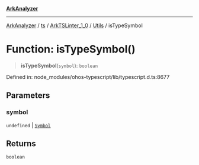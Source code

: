 [**ArkAnalyzer**](../../../../../../../../README.md)

***

[ArkAnalyzer](../../../../../../../../globals.md) / [ts](../../../../../README.md) / [ArkTSLinter\_1\_0](../../../README.md) / [Utils](../README.md) / isTypeSymbol

# Function: isTypeSymbol()

> **isTypeSymbol**(`symbol`): `boolean`

Defined in: node\_modules/ohos-typescript/lib/typescript.d.ts:8677

## Parameters

### symbol

`undefined` | [`Symbol`](../../../../../interfaces/Symbol.md)

## Returns

`boolean`
